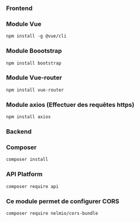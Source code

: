 ### Frontend
### Module Vue
```
npm install -g @vue/cli
```

### Module Boootstrap
```
npm install bootstrap
```

### Module Vue-router
```
npm install vue-router
```

### Module axios (Effectuer des requêtes https)
```
npm install axios
```

### Backend
### Composer
```
composer install
```
### API Platform
```
composer require api 
```
### Ce module permet de configurer CORS
```
composer require nelmio/cors-bundle
```

